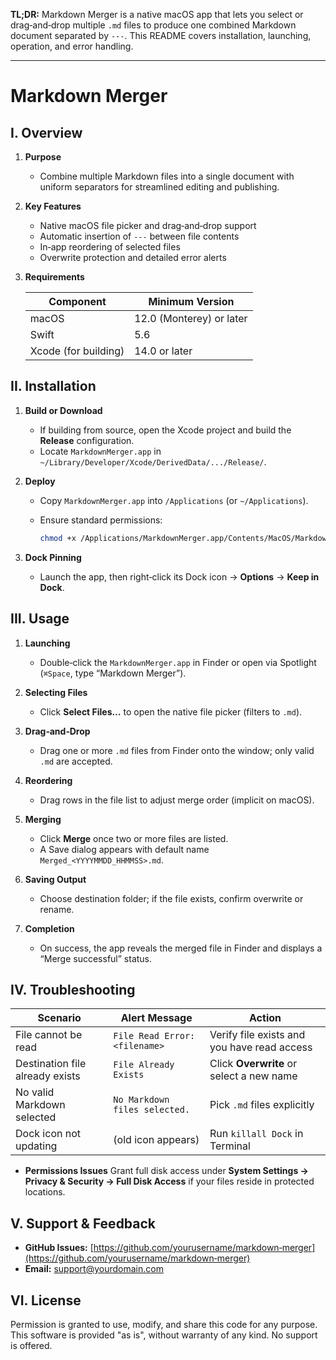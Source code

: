**TL;DR:** Markdown Merger is a native macOS app that lets you select or drag‑and‑drop multiple `.md` files to produce one combined Markdown document separated by `---`. This README covers installation, launching, operation, and error handling.

---

# Markdown Merger

## I. Overview

1. **Purpose**

   * Combine multiple Markdown files into a single document with uniform separators for streamlined editing and publishing.
2. **Key Features**

   * Native macOS file picker and drag‑and‑drop support
   * Automatic insertion of `---` between file contents
   * In‑app reordering of selected files
   * Overwrite protection and detailed error alerts
  
3. **Requirements**

   | Component            | Minimum Version          |
   | -------------------- | ------------------------ |
   | macOS                | 12.0 (Monterey) or later |
   | Swift                | 5.6                      |
   | Xcode (for building) | 14.0 or later            |

## II. Installation

1. **Build or Download**

   * If building from source, open the Xcode project and build the **Release** configuration.
   * Locate `MarkdownMerger.app` in `~/Library/Developer/Xcode/DerivedData/.../Release/`.
2. **Deploy**

   * Copy `MarkdownMerger.app` into `/Applications` (or `~/Applications`).
   * Ensure standard permissions:

     ```bash
     chmod +x /Applications/MarkdownMerger.app/Contents/MacOS/MarkdownMerger
     ```
3. **Dock Pinning**

   * Launch the app, then right‑click its Dock icon → **Options** → **Keep in Dock**.

## III. Usage

1. **Launching**

   * Double‑click the `MarkdownMerger.app` in Finder or open via Spotlight (`⌘Space`, type “Markdown Merger”).
2. **Selecting Files**

   * Click **Select Files…** to open the native file picker (filters to `.md`).
3. **Drag‑and‑Drop**

   * Drag one or more `.md` files from Finder onto the window; only valid `.md` are accepted.
4. **Reordering**

   * Drag rows in the file list to adjust merge order (implicit on macOS).
5. **Merging**

   * Click **Merge** once two or more files are listed.
   * A Save dialog appears with default name `Merged_<YYYYMMDD_HHMMSS>.md`.
6. **Saving Output**

   * Choose destination folder; if the file exists, confirm overwrite or rename.
7. **Completion**

   * On success, the app reveals the merged file in Finder and displays a “Merge successful” status.

## IV. Troubleshooting

| Scenario                        | Alert Message                 | Action                                      |
| ------------------------------- | ----------------------------- | ------------------------------------------- |
| File cannot be read             | `File Read Error: <filename>` | Verify file exists and you have read access |
| Destination file already exists | `File Already Exists`         | Click **Overwrite** or select a new name    |
| No valid Markdown selected      | `No Markdown files selected.` | Pick `.md` files explicitly                 |
| Dock icon not updating          | (old icon appears)            | Run `killall Dock` in Terminal              |

* **Permissions Issues**
  Grant full disk access under **System Settings → Privacy & Security → Full Disk Access** if your files reside in protected locations.

## V. Support & Feedback

* **GitHub Issues:** [https://github.com/yourusername/markdown‑merger](https://github.com/yourusername/markdown‑merger)
* **Email:** [support@yourdomain.com](mailto:support@yourdomain.com)

## VI. License

Permission is granted to use, modify, and share this code for any purpose.
This software is provided "as is", without warranty of any kind. No support is offered.

